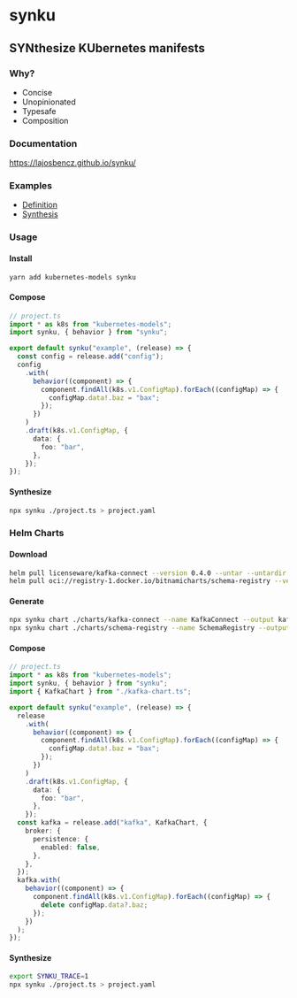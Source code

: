 # synku

## SYNthesize KUbernetes manifests

### Why?

- Concise
- Unopinionated
- Typesafe
- Composition

### Documentation

https://lajosbencz.github.io/synku/

### Examples

- [Definition](examples/features.ts)
- [Synthesis](examples/features.yaml)

### Usage

#### Install

```bash
yarn add kubernetes-models synku
```

#### Compose

```typescript
// project.ts
import * as k8s from "kubernetes-models";
import synku, { behavior } from "synku";

export default synku("example", (release) => {
  const config = release.add("config");
  config
    .with(
      behavior((component) => {
        component.findAll(k8s.v1.ConfigMap).forEach((configMap) => {
          configMap.data!.baz = "bax";
        });
      })
    )
    .draft(k8s.v1.ConfigMap, {
      data: {
        foo: "bar",
      },
    });
});
```

#### Synthesize

```bash
npx synku ./project.ts > project.yaml
```

### Helm Charts

#### Download

```bash
helm pull licenseware/kafka-connect --version 0.4.0 --untar --untardir charts
helm pull oci://registry-1.docker.io/bitnamicharts/schema-registry --version 26.0.5 --untar --untardir charts
```

#### Generate

```bash
npx synku chart ./charts/kafka-connect --name KafkaConnect --output kafka-connect-chart.ts
npx synku chart ./charts/schema-registry --name SchemaRegistry --output schema-registry-chart.ts
```

#### Compose

```typescript
// project.ts
import * as k8s from "kubernetes-models";
import synku, { behavior } from "synku";
import { KafkaChart } from "./kafka-chart.ts";

export default synku("example", (release) => {
  release
    .with(
      behavior((component) => {
        component.findAll(k8s.v1.ConfigMap).forEach((configMap) => {
          configMap.data!.baz = "bax";
        });
      })
    )
    .draft(k8s.v1.ConfigMap, {
      data: {
        foo: "bar",
      },
    });
  const kafka = release.add("kafka", KafkaChart, {
    broker: {
      persistence: {
        enabled: false,
      },
    },
  });
  kafka.with(
    behavior((component) => {
      component.findAll(k8s.v1.ConfigMap).forEach((configMap) => {
        delete configMap.data?.baz;
      });
    })
  );
});
```

#### Synthesize

```bash
export SYNKU_TRACE=1
npx synku ./project.ts > project.yaml
```
